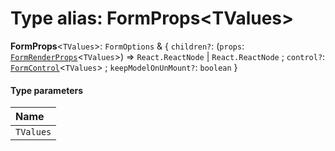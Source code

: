 # Type alias: FormProps\<TValues>

**FormProps**<`TValues`>: `FormOptions` & { `children?`: (`props`: [`FormRenderProps`](/en/auto-docs/form/interfaces/FormRenderProps.md)<`TValues`>) => `React.ReactNode` | `React.ReactNode` ; `control?`: [`FormControl`](/en/auto-docs/form/interfaces/FormControl.md)<`TValues`> ; `keepModelOnUnMount?`: `boolean`  }

#### Type parameters

| Name |
| :------ |
| `TValues` |
